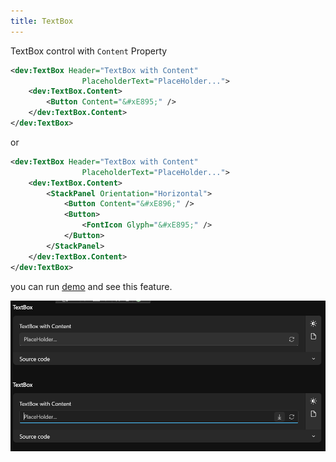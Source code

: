 ```yaml
---
title: TextBox
---
```

TextBox control with `Content` Property

```xml
<dev:TextBox Header="TextBox with Content"
                PlaceholderText="PlaceHolder...">
    <dev:TextBox.Content>
        <Button Content="&#xE895;" />
    </dev:TextBox.Content>
</dev:TextBox>
```

or

```xml
<dev:TextBox Header="TextBox with Content"
                PlaceholderText="PlaceHolder...">
    <dev:TextBox.Content>
        <StackPanel Orientation="Horizontal">
            <Button Content="&#xE896;" />
            <Button>
                <FontIcon Glyph="&#xE895;" />
            </Button>
        </StackPanel>
    </dev:TextBox.Content>
</dev:TextBox>
```

you can run [demo](https://github.com/Ghost1372/DevWinUI) and see this feature.

![DevWinUI](https://raw.githubusercontent.com/ghost1372/DevWinUI-Resources/refs/heads/main/DevWinUI-Docs/TextBox.png)

